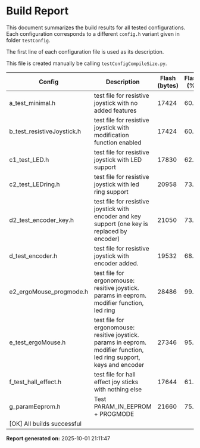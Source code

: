 # Build Report

This document summarizes the build results for all tested configurations.  
Each configuration corresponds to a different `config.h` variant given in folder `testConfig`.

The first line of each configuration file is used as its description.

This file is created manually be calling `testConfigCompileSize.py`.

| Config | Description | Flash (bytes) | Flash (%) | RAM (bytes) | RAM (%) | Build Success |
|--------|-------------|---------------|-----------|-------------|---------|---------------|
| a_test_minimal.h | test file for resistive joystick with no added features | 17424 | 60.8 | 1191 | 46.5 | Yes |
| b_test_resistiveJoystick.h | test file for resistive joystick with modification function enabled | 17424 | 60.8 | 1191 | 46.5 | Yes |
| c1_test_LED.h | test file for resistive joystick with LED support | 17830 | 62.2 | 1191 | 46.5 | Yes |
| c2_test_LEDring.h | test file for resistive joystick with led ring support | 20958 | 73.1 | 1399 | 54.6 | Yes |
| d2_test_encoder_key.h | test file for resistive joystick with encoder and key support (one key is replaced by encoder) | 21050 | 73.4 | 1354 | 52.9 | Yes |
| d_test_encoder.h | test file for resistive joystick with encoder added. | 19532 | 68.1 | 1265 | 49.4 | Yes |
| e2_ergoMouse_progmode.h | test file for ergonomouse: resitive joystick. params in eeprom. modifier function, led ring | 28486 | 99.4 | 1644 | 64.2 | Yes |
| e_test_ergoMouse.h | test file for ergonomouse: resitive joystick. params in eeprom. modifier function, led ring support, keys and encoder | 27346 | 95.4 | 1633 | 63.8 | Yes |
| f_test_hall_effect.h | test file for hall effect joy sticks with nothing else | 17644 | 61.5 | 1193 | 46.6 | Yes |
| g_paramEeprom.h | Test PARAM_IN_EEPROM + PROGMODE | 21660 | 75.5 | 1241 | 48.5 | Yes |
| [OK] All builds successful |  |  |  |  |  |  |

**Report generated on:** 2025-10-01 21:11:47
